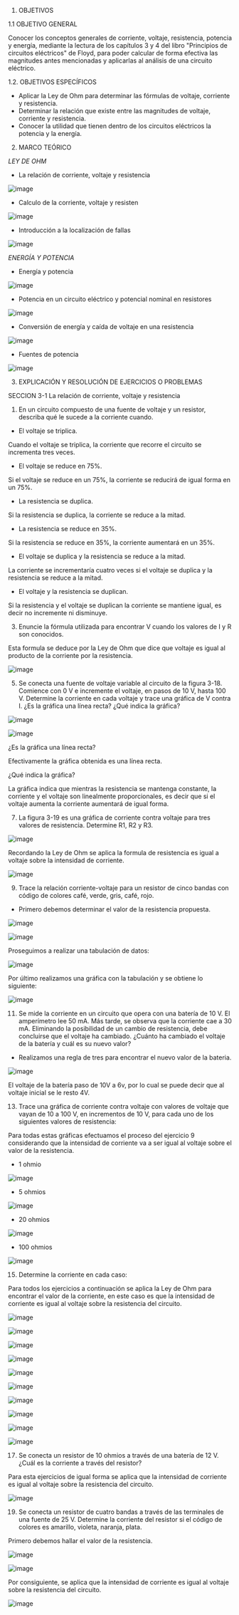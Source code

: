 1. OBJETIVOS

1.1 OBJETIVO GENERAL

Conocer los conceptos generales de corriente, voltaje, resistencia, potencia y energía, mediante la lectura de los capítulos 3 y 4 del libro "Principios de circuitos eléctricos" de Floyd, para poder calcular de forma efectiva las magnitudes antes mencionadas y aplicarlas al análisis de una circuito eléctrico.

1.2. OBJETIVOS ESPECÍFICOS

- Aplicar la Ley de Ohm para determinar las fórmulas de voltaje, corriente y resistencia.
- Determinar la relación que existe entre las magnitudes de voltaje, corriente y resistencia.
- Conocer la utilidad que tienen dentro de los circuitos eléctricos la potencia y la energía.

2. MARCO TEÓRICO

*LEY DE OHM*

- La relación de corriente, voltaje y resistencia

![image](https://user-images.githubusercontent.com/94008521/142287140-d771a03a-2ceb-4e63-9a81-fad5901aa0ed.png)

- Calculo de la corriente, voltaje y resisten

![image](https://user-images.githubusercontent.com/94008521/142287241-e16fe9a7-b47d-4e29-9f19-efc76600eaf8.png)

- Introducción a la localización de fallas

![image](https://user-images.githubusercontent.com/94008521/142287320-a876e5fa-be97-4269-b8bc-bf1c824e49ed.png)

*ENERGÍA Y POTENCIA*

- Energía y potencia

![image](https://user-images.githubusercontent.com/94008521/142287445-2534c389-c1b6-4760-9835-f8d9f1fc4ffc.png)

- Potencia en un circuito eléctrico y potencial nominal en resistores

![image](https://user-images.githubusercontent.com/94008521/142287585-8723b240-5a6c-4ff4-8d1e-97599dd459d0.png)

- Conversión de energía y caída de voltaje en una resistencia

![image](https://user-images.githubusercontent.com/94008521/142287719-97a1c06e-dc2c-4217-ba46-b815360a79a7.png)

- Fuentes de potencia

![image](https://user-images.githubusercontent.com/94008521/142287804-4f5537c2-a206-4e3d-94d6-444d5cff1fea.png)

3. EXPLICACIÓN Y RESOLUCIÓN DE EJERCICIOS O PROBLEMAS

SECCION 3-1 La relación de corriente, voltaje y resistencia

1. En un circuito compuesto de una fuente de voltaje y un resistor, describa qué le sucede a la corriente cuando.

- El voltaje se triplica.

Cuando el voltaje se triplica, la corriente que recorre el circuito se incrementa tres veces.

- El voltaje se reduce en 75%.

Si el voltaje se reduce en un 75%, la corriente se reducirá de igual forma en un 75%.

- La resistencia se duplica.

Si la resistencia se duplica, la corriente se reduce a la mitad.

- La resistencia se reduce en 35%.

Si la resistencia se reduce en 35%, la corriente aumentará en un 35%.

- El voltaje se duplica y la resistencia se reduce a la mitad.

La corriente se incrementaría cuatro veces si el voltaje se duplica y la resistencia se reduce a la mitad.

- El voltaje y la resistencia se duplican.

Si la resistencia y el voltaje se duplican la corriente se mantiene igual, es decir no incremente ni disminuye.

3. Enuncie la fórmula utilizada para encontrar V cuando los valores de I y R son conocidos.

Esta formula se deduce por la Ley de Ohm que dice que voltaje es igual al producto de la corriente por la resistencia.

![image](https://user-images.githubusercontent.com/94008521/142288684-b0376c2a-1244-4f8f-9ad5-edd20368999a.png)

5. Se conecta una fuente de voltaje variable al circuito de la figura 3-18. Comience con 0 V e incremente el voltaje, en pasos de 10 V, hasta 100 V. Determine la corriente en cada voltaje y trace una gráfica de V contra I. ¿Es la gráfica una línea recta? ¿Qué indica la gráfica?

![image](https://user-images.githubusercontent.com/94008521/142288751-a41d623b-d859-4e62-bbc2-476101ddba92.png)

![image](https://user-images.githubusercontent.com/94008521/142288771-fcc64ad3-50a3-4b16-9c5b-a920d6182358.png)

¿Es la gráfica una línea recta? 

Efectivamente la gráfica obtenida es una línea recta.

¿Qué indica la gráfica?

La gráfica indica que mientras la resistencia se mantenga constante, la corriente y el voltaje son linealmente proporcionales, es decir que si el voltaje aumenta la corriente aumentará de igual forma.

7. La figura 3-19 es una gráfica de corriente contra voltaje para tres valores de resistencia. Determine R1, R2 y R3.

![image](https://user-images.githubusercontent.com/94008521/142288826-f0ddcad0-c127-4fbc-86bb-917b6376ea89.png)

Recordando la Ley de Ohm se aplica la formula de resistencia es igual a voltaje sobre la intensidad de corriente.

![image](https://user-images.githubusercontent.com/94008521/142288911-1742a40c-7f08-4e67-975f-6a6c9e0a8643.png)

9. Trace la relación corriente-voltaje para un resistor de cinco bandas con código de colores café, verde, gris, café, rojo.

- Primero debemos determinar el valor de la resistencia propuesta.

![image](https://user-images.githubusercontent.com/94008521/142289147-4cc48a0f-a9ab-4deb-97d5-8e1c7a4868d5.png)

![image](https://user-images.githubusercontent.com/94008521/142289163-6e706747-e595-4b90-90ef-df6001260521.png)

Proseguimos a realizar una tabulación de datos:

![image](https://user-images.githubusercontent.com/94008521/142289207-01c19b5d-4873-4cd3-ab31-23cf883512bd.png)

Por último realizamos una gráfica con la tabulación y se obtiene lo siguiente:

![image](https://user-images.githubusercontent.com/94008521/142289282-2ee7313a-8560-4853-b04f-daf73f726f18.png)

11. Se mide la corriente en un circuito que opera con una batería de 10 V. El amperímetro lee 50 mA. Más tarde, se observa que la corriente cae a 30 mA. Eliminando la posibilidad de un cambio de resistencia, debe concluirse que el voltaje ha cambiado. ¿Cuánto ha cambiado el voltaje de la batería y cuál es su nuevo valor?

- Realizamos una regla de tres para encontrar el nuevo valor de la bateria.

![image](https://user-images.githubusercontent.com/94008521/142289442-1219d1de-acb0-41b5-a0c8-4e6d355a3a00.png)

El voltaje de la batería paso de 10V a 6v, por lo cual se puede decir que al voltaje inicial se le resto 4V.

13. Trace una gráfica de corriente contra voltaje con valores de voltaje que vayan de 10 a 100 V, en incrementos de 10 V, para cada uno de los siguientes valores de resistencia:

Para todas estas gráficas efectuamos el proceso del ejercicio 9 considerando que la intensidad de corriente va a ser igual al voltaje sobre el valor de la resistencia.

- 1 ohmio

![image](https://user-images.githubusercontent.com/94008521/142290017-9fd1e065-c0ff-4aa8-bc79-366cdfca6ddb.png)

- 5 ohmios

![image](https://user-images.githubusercontent.com/94008521/142290043-87e8f199-ecd4-4f65-ae84-3f6a10c309e8.png)

- 20 ohmios

![image](https://user-images.githubusercontent.com/94008521/142290067-4f0bb8fe-ddef-4313-8571-8c63912c8b46.png)

- 100 ohmios

![image](https://user-images.githubusercontent.com/94008521/142290099-228af06d-d5bd-49f7-bcbe-9dcc3ddc983f.png)

15. Determine la corriente en cada caso:

Para todos los ejercicios a continuación se aplica la Ley de Ohm para encontrar el valor de la corriente, en este caso es que la intensidad de corriente es igual al voltaje sobre la resistencia del circuito.

![image](https://user-images.githubusercontent.com/94008521/142290178-0d98259d-8938-4460-adbb-179300083e03.png)

![image](https://user-images.githubusercontent.com/94008521/142290314-25d55ddf-bb11-40dc-818f-c86b7b6d0d86.png)

![image](https://user-images.githubusercontent.com/94008521/142290326-1af1d0e6-e3f7-4e76-b607-2ef20122c70e.png)

![image](https://user-images.githubusercontent.com/94008521/142290336-5159f493-e1f4-48c0-9016-17f480592d15.png)

![image](https://user-images.githubusercontent.com/94008521/142290365-1761f7cc-add5-4cca-933f-fc3c67c42342.png)

![image](https://user-images.githubusercontent.com/94008521/142290383-2b337a9b-4954-4f43-85b2-1bf38cdab13b.png)

![image](https://user-images.githubusercontent.com/94008521/142290391-1d761688-cc39-4697-868f-8b4aa48084e5.png)

![image](https://user-images.githubusercontent.com/94008521/142290402-e976dce4-57af-47a0-b87f-da7fb5e5aa10.png)

![image](https://user-images.githubusercontent.com/94008521/142290410-f5a2eb7e-66ee-4aa1-80ce-49bade75a432.png)

![image](https://user-images.githubusercontent.com/94008521/142290418-80627a26-a388-4902-8e99-b0d605625c50.png)

17. Se conecta un resistor de 10 ohmios a través de una batería de 12 V. ¿Cuál es la corriente a través del resistor?

Para esta ejercicios de igual forma se aplica que la intensidad de corriente es igual al voltaje sobre la resistencia del circuito.

![image](https://user-images.githubusercontent.com/94008521/142290613-de5112b0-5243-4621-840c-047c2fa5cb2d.png)

19. Se conecta un resistor de cuatro bandas a través de las terminales de una fuente de 25 V. Determine la corriente del resistor si el código de colores es amarillo, violeta, naranja, plata.

Primero debemos hallar el valor de la resistencia.

![image](https://user-images.githubusercontent.com/94008521/142290680-8cc94e8c-a19c-443d-be57-c765900581f2.png)

![image](https://user-images.githubusercontent.com/94008521/142290706-86abfb33-4427-4db3-b775-69fccdb38b69.png)

Por consiguiente, se aplica que la intensidad de corriente es igual al voltaje sobre la resistencia del circuito.

![image](https://user-images.githubusercontent.com/94008521/142290792-ad4be350-aa11-49e2-84c0-b5caf0539988.png)
